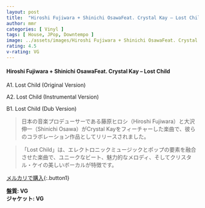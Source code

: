 ```yaml
---
layout: post
title:  "Hiroshi Fujiwara + Shinichi OsawaFeat. Crystal Kay – Lost Child"
author: mmr
categories: [ Vinyl ]
tags: [ House, JPop, Downtempo ]
image: ../assets/images/Hiroshi Fujiwara + Shinichi OsawaFeat. Crystal Kay – Lost Child.jpg
rating: 4.5
v-rating: VG
---
```


#### Hiroshi Fujiwara + Shinichi OsawaFeat. Crystal Kay – Lost Child


A1. Lost Child (Original Version)


A2. Lost Child (Instrumental Version)


B1. Lost Child (Dub Version)


> 日本の音楽プロデューサーである藤原ヒロシ（Hiroshi Fujiwara）と大沢伸一（Shinichi Osawa）がCrystal Kayをフィーチャーした楽曲で、彼らのコラボレーション作品としてリリースされました。

> 「Lost Child」は、エレクトロニックミュージックとポップの要素を融合させた楽曲で、ユニークなビート、魅力的なメロディ、そしてクリスタル・ケイの美しいボーカルが特徴です。


[メルカリで購入](https://jp.mercari.com/item/m23583958254){:.button1}


<div class="mt-4 mb-4 d-flex align-items-center">
<strong class="mr-1">盤質: VG</strong>
</div>
<div class="mt-4 mb-4 d-flex align-items-center">
<strong class="mr-1">ジャケット: VG</strong>
</div>